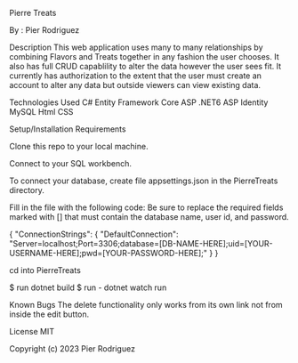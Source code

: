 Pierre Treats

By : Pier Rodriguez

Description
This web application uses many to many relationships by combining Flavors and Treats together  in any fashion the user chooses. It also has full CRUD capablility to alter the data however the user sees fit. It currently has authorization to the extent that the user must create an account to alter any data but outside viewers can view existing data.


Technologies Used
C#
Entity Framework Core
ASP .NET6
ASP Identity
MySQL
Html
CSS

Setup/Installation Requirements

Clone this repo to your local machine.

Connect to your SQL workbench.

To connect your database, create file appsettings.json in the PierreTreats directory. 

Fill in the file with the following code: Be sure to replace the required fields marked with [] that must contain the database name, user id, and password.

{
    "ConnectionStrings": {
        "DefaultConnection": "Server=localhost;Port=3306;database=[DB-NAME-HERE];uid=[YOUR-USERNAME-HERE];pwd=[YOUR-PASSWORD-HERE];"
    }
}

cd into PierreTreats 

$ run dotnet build 
$ run - dotnet watch run 

Known Bugs
The delete functionality only works from its own link not from inside the edit button.

License
MIT

Copyright (c) 2023 Pier Rodriguez